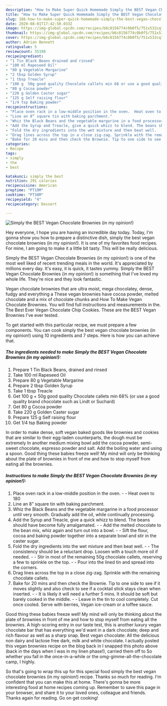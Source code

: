 ```yaml
---
description: "How to Make Super Quick Homemade Simply the BEST Vegan Chocolate Brownies (in my opinion!)"
title: "How to Make Super Quick Homemade Simply the BEST Vegan Chocolate Brownies (in my opinion!)"
slug: 166-how-to-make-super-quick-homemade-simply-the-best-vegan-chocolate-brownies-in-my-opinion
date: 2020-08-01T17:42:50.033Z
image: https://img-global.cpcdn.com/recipes/b6c8156774c0b0f5/751x532cq70/simply-the-best-vegan-chocolate-brownies-in-my-opinion-recipe-main-photo.jpg
thumbnail: https://img-global.cpcdn.com/recipes/b6c8156774c0b0f5/751x532cq70/simply-the-best-vegan-chocolate-brownies-in-my-opinion-recipe-main-photo.jpg
cover: https://img-global.cpcdn.com/recipes/b6c8156774c0b0f5/751x532cq70/simply-the-best-vegan-chocolate-brownies-in-my-opinion-recipe-main-photo.jpg
author: Adrian Bennett
ratingvalue: 5
reviewcount: 35198
recipeingredient:
- "1 Tin Black Beans drained and rinsed"
- "100 ml Rapeseed Oil"
- "80 g Vegetable Margarine"
- "2 tbsp Golden Syrup"
- "1 tbsp Treacle"
- "100 g  50g good quality Chocolate callets min 68 or use a good quality brand chocolate such as Lindt or Suchard"
- "80 g Cocoa powder"
- "220 g Golden Caster sugar"
- "125 g Self raising flour"
- "1/4 tsp Baking powder"
recipeinstructions:
- "Place oven rack in a low-middle position in the oven.  Heat oven to 180"
- "Line an 8” square tin with baking parchment."
- "Whiz the Black Beans and the vegetable margarine in a food processor until very smooth. Gradually add the oil, while continually processing."
- "Add the Syrup and Treacle, give a quick whizz to blend. The beans should have become fully amalgamated.  Add the melted chocolate to the bean mix, whiz again and turn out into a bowl.  Sift the flour, cocoa and baking powder together into a separate bowl and stir in the caster sugar."
- "Fold the dry ingredients into the wet mixture and then beat well.   The consistency should be a reluctant drop. Loosen with a touch more oil if needed.   Stir in most of the remaining 50g chocolate callets, reserving a few to sprinkle on the top.  Pour into the lined tin and spread into the corners."
- "Drag lines across the top in a close zig-zag. Sprinkle with the remaining chocolate callets."
- "Bake for 20 mins and then check the Brownie. Tip to one side to see if it moves slightly and also check to see if a cocktail stick stays clean when inserted.  It is likely it will need a further 5 mins. It should be soft but barely cooked in the middle.  Leave in the tin to cool completely. Cut once cooled. Serve with berries, Vegan ice-cream or a toffee sauce."
categories:
- Recipe
tags:
- simply
- the
- best

katakunci: simply the best 
nutrition: 291 calories
recipecuisine: American
preptime: "PT19M"
cooktime: "PT38M"
recipeyield: "4"
recipecategory: Dessert

---
```



![Simply the BEST Vegan Chocolate Brownies (in my opinion!)](https://img-global.cpcdn.com/recipes/b6c8156774c0b0f5/751x532cq70/simply-the-best-vegan-chocolate-brownies-in-my-opinion-recipe-main-photo.jpg)

Hey everyone, I hope you are having an incredible day today. Today, I'm gonna show you how to prepare a distinctive dish, simply the best vegan chocolate brownies (in my opinion!). It is one of my favorites food recipes. For mine, I am going to make it a little bit tasty. This will be really delicious.

Simply the BEST Vegan Chocolate Brownies (in my opinion!) is one of the most well liked of recent trending meals in the world. It's appreciated by millions every day. It's easy, it is quick, it tastes yummy. Simply the BEST Vegan Chocolate Brownies (in my opinion!) is something that I've loved my whole life. They're nice and they look fantastic.

Vegan chocolate brownies that are ultra moist, mega chocolatey, dense, fudgy and everything a These vegan brownies have cocoa powder, melted chocolate and a mix of chocolate chunks and How To Make Vegan Chocolate Brownies. You will find full instructions and measurements in the. The Best Ever Vegan Chocolate Chip Cookies. These are the BEST Vegan Brownies I&#39;ve ever tested.


To get started with this particular recipe, we must prepare a few components. You can cook simply the best vegan chocolate brownies (in my opinion!) using 10 ingredients and 7 steps. Here is how you can achieve that.

<!--inarticleads1-->

##### The ingredients needed to make Simply the BEST Vegan Chocolate Brownies (in my opinion!):

1. Prepare 1 Tin Black Beans, drained and rinsed
1. Take 100 ml Rapeseed Oil
1. Prepare 80 g Vegetable Margarine
1. Prepare 2 tbsp Golden Syrup
1. Take 1 tbsp Treacle
1. Get 100 g + 50g good quality Chocolate callets min 68% (or use a good quality brand chocolate such as Lindt or Suchard)
1. Get 80 g Cocoa powder
1. Take 220 g Golden Caster sugar
1. Prepare 125 g Self raising flour
1. Get 1/4 tsp Baking powder


In order to make dense, soft vegan baked goods like brownies and cookies that are similar to their egg-laden counterparts, the dough must be extremely In another medium mixing bowl add the cocoa powder, semi-sweet chocolate, espresso powder and salt. Add the boiling water and using a spoon. Good thing these babies freeze well! My mind will only be thinking about the plate of brownies in front of me and how to stop myself from eating all the brownies. 

<!--inarticleads2-->

##### Instructions to make Simply the BEST Vegan Chocolate Brownies (in my opinion!):

1. Place oven rack in a low-middle position in the oven. -  - Heat oven to 180
1. Line an 8” square tin with baking parchment.
1. Whiz the Black Beans and the vegetable margarine in a food processor until very smooth. Gradually add the oil, while continually processing.
1. Add the Syrup and Treacle, give a quick whizz to blend. The beans should have become fully amalgamated. -  - Add the melted chocolate to the bean mix, whiz again and turn out into a bowl. -  - Sift the flour, cocoa and baking powder together into a separate bowl and stir in the caster sugar.
1. Fold the dry ingredients into the wet mixture and then beat well.  -  - The consistency should be a reluctant drop. Loosen with a touch more oil if needed.  -  - Stir in most of the remaining 50g chocolate callets, reserving a few to sprinkle on the top. -  - Pour into the lined tin and spread into the corners.
1. Drag lines across the top in a close zig-zag. Sprinkle with the remaining chocolate callets.
1. Bake for 20 mins and then check the Brownie. Tip to one side to see if it moves slightly and also check to see if a cocktail stick stays clean when inserted. -  - It is likely it will need a further 5 mins. It should be soft but barely cooked in the middle. -  - Leave in the tin to cool completely. Cut once cooled. Serve with berries, Vegan ice-cream or a toffee sauce.


Good thing these babies freeze well! My mind will only be thinking about the plate of brownies in front of me and how to stop myself from eating all the brownies. A high-scoring entry in our taste test, this is another luxury vegan chocolate bar that has everything we&#39;d want in a dark chocolate; deep and rich flavour as well as a sharp snap. Best vegan chocolate: All the delicious non dairy and lactose free dark, milk and white chocolate. I actually posted this vegan brownies recipe on the blog back in I snapped this photo above (back in the days when I was in my linen phase!), carried them off to So whether you fall in the once-in-a-while or the omg-gimme-all-the-chocolate camp, I highly. 

So that's going to wrap this up for this special food simply the best vegan chocolate brownies (in my opinion!) recipe. Thanks so much for reading. I'm confident that you can make this at home. There's gonna be more interesting food at home recipes coming up. Remember to save this page in your browser, and share it to your loved ones, colleague and friends. Thanks again for reading. Go on get cooking!
